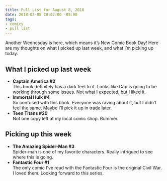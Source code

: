 ```yaml
---
title: Pull List for August 8, 2018
date: 2018-08-08 20:02:00 -05:00
tags:
- comics
- pull list
---
```


Another Wednesday is here, which means it’s New Comic Book Day! Here are my thoughts on what I picked up last week, and what I’m picking up today.

## What I picked up last week

- **Captain America #2**  
This book definitely has a dark feel to it. Looks like Cap is going to be working through some issues. Not what I expected, but I liked it.
- **Immortal Hulk #4**  
So confused with this book. Everyone was raving about it, but I didn’t feel the same. Maybe I’ll pick it up in trade later.
- **Teen Titans #20**  
Not one copy left at my local comic shop. Bummer.

## Picking up this week

- **The Amazing Spider-Man #3**  
Spider-man is one of my favorite characters. Really intrigued to see where this is going.
- **Fantastic Four #1**  
The only comic I’ve read with the Fantastic Four is the original Civil War. I loved them. Looking forward to this series.